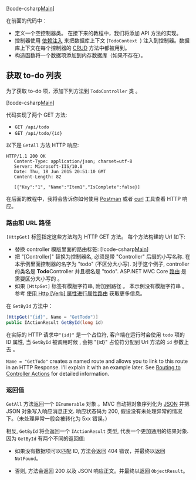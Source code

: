 [!code-csharp[Main](../../tutorials/first-web-api/sample/TodoApi/Controllers/TodoController2.cs?name=snippet_todo1)]

<!--The preceding code:-->
在前面的代码中：

<!--* Defines an empty controller class. In the next sections, we'll add methods to implement the API.
* The constructor uses [Dependency Injection](xref:fundamentals/dependency-injection) to inject the database context (`TodoContext `) into the controller. The database context is used in each of the [CRUD](https://en.wikipedia.org/wiki/Create,_read,_update_and_delete) methods in the controller.
* The constructor adds an item to the in-memory database if one doesn't exist.-->
* 定义一个空控制器类。 在接下来的教程中，我们将添加 API 方法的实现。
* 控制器使用 [依赖注入](xref:fundamentals/dependency-injection) 来把数据库上下文 (`TodoContext `) 注入到控制器。数据库上下文在每个控制器的 [CRUD](https://en.wikipedia.org/wiki/Create,_read,_update_and_delete) 方法中都被用到。
* 构造函数将一个数据项添加到内存数据库（如果不存在）。

<!--## Getting to-do items-->
## 获取 to-do 列表


<!--To get to-do items, add the following methods to the `TodoController` class.-->
为了获取 to-do 项，添加下列方法到 `TodoController` 类 。

[!code-csharp[Main](../../tutorials/first-web-api/sample/TodoApi/Controllers/TodoController.cs?name=snippet_GetAll)]

<!--These methods implement the two GET methods:-->
代码实现了两个 GET 方法:

* `GET /api/todo`
* `GET /api/todo/{id}`

<!--Here is an example HTTP response for the `GetAll` method:-->
以下是 `GetAll` 方法 HTTP 响应:

```
HTTP/1.1 200 OK
   Content-Type: application/json; charset=utf-8
   Server: Microsoft-IIS/10.0
   Date: Thu, 18 Jun 2015 20:51:10 GMT
   Content-Length: 82

   [{"Key":"1", "Name":"Item1","IsComplete":false}]
   ```

<!--Later in the tutorial I'll show how you can view the HTTP response using [Postman](https://www.getpostman.com/) or or [curl](https://developer.apple.com/legacy/library/documentation/Darwin/Reference/ManPages/man1/curl.1.html).-->
在后面的教程中，我将会告诉你如何使用 [Postman](https://www.getpostman.com/) 或者 [curl](https://developer.apple.com/legacy/library/documentation/Darwin/Reference/ManPages/man1/curl.1.html)  工具查看 HTTP 响应。

<!--### Routing and URL paths-->
### 路由和 URL 路径

<!--The `[HttpGet]` attribute specifies an HTTP GET method. The URL path for each method is constructed as follows:-->
 `[HttpGet]` 标签指定这些方法均为 HTTP GET 方法。 每个方法构建的 Url 如下:

<!--* Take the template string in the controller’s route attribute:
[!code-csharp[Main](../../tutorials/first-web-api/sample/TodoApi/Controllers/TodoController.cs?name=TodoController&highlight=3)]
* Replace "[Controller]" with the name of the controller, which is the controller class name minus the "Controller" suffix. For this sample, the controller class name is **Todo**Controller and the root name is "todo". ASP.NET Core [routing](xref:mvc/controllers/routing) is not case sensitive.
* If the `[HttpGet]` attribute has a route template (such as `[HttpGet("/products")]`, append that to the path. This sample doesn't use a template. See [Attribute routing with Http[Verb] attributes](xref:mvc/controllers/routing#attribute-routing-with-httpverb-attributes) for more information.-->
* 替换 controller 模版里面的路由标签:
[!code-csharp[Main](../../tutorials/first-web-api/sample/TodoApi/Controllers/TodoController.cs?name=TodoController&highlight=3)]
* 把 "[Controller]" 替换为控制器名, 必须是带 "Controller" 后缀的小写名称. 在本示例里面控制器的名字为 "todo"  (不区分大小写). 对于这个例子, controller 的类名是 **Todo**Controller 并且根名是 "todo". ASP.NET MVC Core [路由](xref:mvc/controllers/routing) 是需要区分大小写的 。
* 如果  `[HttpGet]`  标签有模版字符串, 附加到路径 。 本示例没有模版字符串 。参考 [使用 Http [Verb] 属性进行属性路由](xref:mvc/controllers/routing#attribute-routing-with-httpverb-attributes) 获取更多信息。

<!--In the `GetById` method:-->
在 `GetById` 方法中：

```csharp
[HttpGet("{id}", Name = "GetTodo")]
public IActionResult GetById(long id)
```

<!--`"{id}"` is a placeholder variable for the ID of the `todo` item. When `GetById` is invoked, it assigns the value of "{id}" in the URL to the method's `id` parameter.-->
在实际的 HTTP 请求中`"{id}"` 是一个占位符, 客户端在运行时会使用 `todo` 项的 ID 属性, 当  `GetById`  被调用时候 , 会把 "{id}" 占位符分配到 Url 方法的 `id` 参数上去 。

<!--`Name = "GetTodo"` creates a named route and allows you to link to this route in an HTTP Response. I'll explain it with an example later. See [Routing to Controller Actions](xref:mvc/controllers/routing) for detailed information.-->
`Name = "GetTodo"` creates a named route and allows you to link to this route in an HTTP Response. I'll explain it with an example later. See [Routing to Controller Actions](xref:mvc/controllers/routing) for detailed information.

<!--### Return values-->
### 返回值

<!--The `GetAll` method returns an `IEnumerable`. MVC automatically serializes the object to [JSON](http://www.json.org/) and writes the JSON into the body of the response message. The response code for this method is 200, assuming there are no unhandled exceptions. (Unhandled exceptions are translated into 5xx errors.)-->
 `GetAll` 方法返回一个  `IEnumerable` 对象 。MVC 自动把对象序列化为 [JSON](http://www.json.org/)   并把 JSON 对象写入响应消息正文. 响应状态码为 200, 假设没有未处理异常的情况下。（未处理异常一般会被转化为 5xx 错误。）

<!--In contrast, the `GetById` method returns the more general `IActionResult` type, which represents a wide range of return types. `GetById` has two different return types:-->
相反, `GetById` 将会返回一个 `IActionResult` 类型, 代表一个更加通用的结果对象. 因为 `GetById` 有两个不同的返回值:

<!--* If no item matches the requested ID, the method returns a 404 error.  This is done by returning `NotFound`.-->
* 如果没有数据项可以匹配 ID, 方法会返回 404 错误，并最终以返回 `NotFound`。

<!--* Otherwise, the method returns 200 with a JSON response body. This is done by returning an `ObjectResult`-->
* 否则, 方法会返回 200 以及 JSON 响应正文。并最终以返回 `ObjectResult`。

